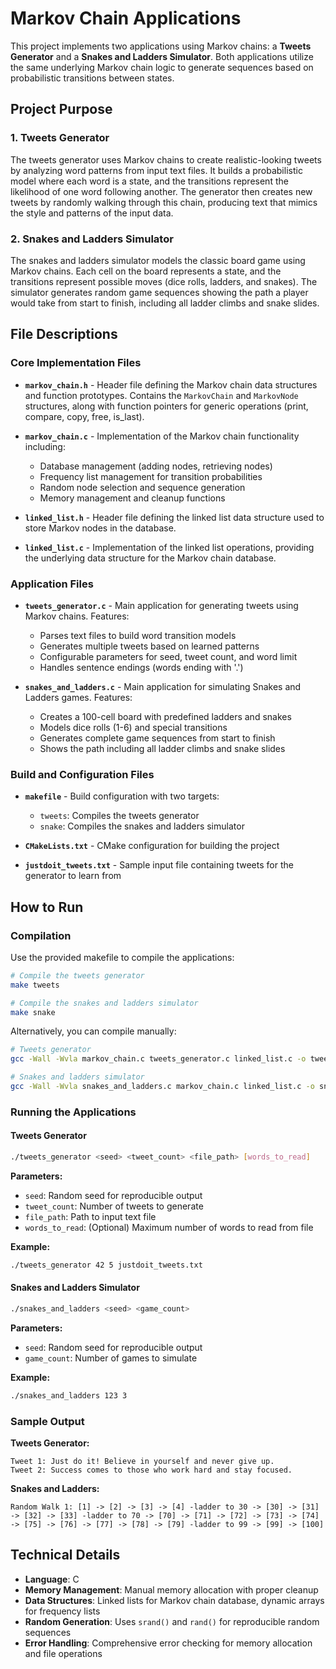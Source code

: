 # Markov Chain Applications

This project implements two applications using Markov chains: a **Tweets Generator** and a **Snakes and Ladders Simulator**. Both applications utilize the same underlying Markov chain logic to generate sequences based on probabilistic transitions between states.

## Project Purpose

### 1. Tweets Generator
The tweets generator uses Markov chains to create realistic-looking tweets by analyzing word patterns from input text files. It builds a probabilistic model where each word is a state, and the transitions represent the likelihood of one word following another. The generator then creates new tweets by randomly walking through this chain, producing text that mimics the style and patterns of the input data.

### 2. Snakes and Ladders Simulator
The snakes and ladders simulator models the classic board game using Markov chains. Each cell on the board represents a state, and the transitions represent possible moves (dice rolls, ladders, and snakes). The simulator generates random game sequences showing the path a player would take from start to finish, including all ladder climbs and snake slides.

## File Descriptions

### Core Implementation Files

- **`markov_chain.h`** - Header file defining the Markov chain data structures and function prototypes. Contains the `MarkovChain` and `MarkovNode` structures, along with function pointers for generic operations (print, compare, copy, free, is_last).

- **`markov_chain.c`** - Implementation of the Markov chain functionality including:
  - Database management (adding nodes, retrieving nodes)
  - Frequency list management for transition probabilities
  - Random node selection and sequence generation
  - Memory management and cleanup functions

- **`linked_list.h`** - Header file defining the linked list data structure used to store Markov nodes in the database.

- **`linked_list.c`** - Implementation of the linked list operations, providing the underlying data structure for the Markov chain database.

### Application Files

- **`tweets_generator.c`** - Main application for generating tweets using Markov chains. Features:
  - Parses text files to build word transition models
  - Generates multiple tweets based on learned patterns
  - Configurable parameters for seed, tweet count, and word limit
  - Handles sentence endings (words ending with '.')

- **`snakes_and_ladders.c`** - Main application for simulating Snakes and Ladders games. Features:
  - Creates a 100-cell board with predefined ladders and snakes
  - Models dice rolls (1-6) and special transitions
  - Generates complete game sequences from start to finish
  - Shows the path including all ladder climbs and snake slides

### Build and Configuration Files

- **`makefile`** - Build configuration with two targets:
  - `tweets`: Compiles the tweets generator
  - `snake`: Compiles the snakes and ladders simulator

- **`CMakeLists.txt`** - CMake configuration for building the project

- **`justdoit_tweets.txt`** - Sample input file containing tweets for the generator to learn from

## How to Run

### Compilation

Use the provided makefile to compile the applications:

```bash
# Compile the tweets generator
make tweets

# Compile the snakes and ladders simulator
make snake
```

Alternatively, you can compile manually:
```bash
# Tweets generator
gcc -Wall -Wvla markov_chain.c tweets_generator.c linked_list.c -o tweets_generator

# Snakes and ladders simulator
gcc -Wall -Wvla snakes_and_ladders.c markov_chain.c linked_list.c -o snakes_and_ladders
```

### Running the Applications

#### Tweets Generator
```bash
./tweets_generator <seed> <tweet_count> <file_path> [words_to_read]
```

**Parameters:**
- `seed`: Random seed for reproducible output
- `tweet_count`: Number of tweets to generate
- `file_path`: Path to input text file
- `words_to_read`: (Optional) Maximum number of words to read from file

**Example:**
```bash
./tweets_generator 42 5 justdoit_tweets.txt
```

#### Snakes and Ladders Simulator
```bash
./snakes_and_ladders <seed> <game_count>
```

**Parameters:**
- `seed`: Random seed for reproducible output
- `game_count`: Number of games to simulate

**Example:**
```bash
./snakes_and_ladders 123 3
```

### Sample Output

**Tweets Generator:**
```
Tweet 1: Just do it! Believe in yourself and never give up.
Tweet 2: Success comes to those who work hard and stay focused.
```

**Snakes and Ladders:**
```
Random Walk 1: [1] -> [2] -> [3] -> [4] -ladder to 30 -> [30] -> [31] -> [32] -> [33] -ladder to 70 -> [70] -> [71] -> [72] -> [73] -> [74] -> [75] -> [76] -> [77] -> [78] -> [79] -ladder to 99 -> [99] -> [100]
```

## Technical Details

- **Language**: C
- **Memory Management**: Manual memory allocation with proper cleanup
- **Data Structures**: Linked lists for Markov chain database, dynamic arrays for frequency lists
- **Random Generation**: Uses `srand()` and `rand()` for reproducible random sequences
- **Error Handling**: Comprehensive error checking for memory allocation and file operations